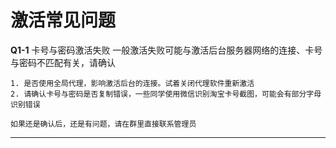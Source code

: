 # 激活常见问题

**Q1-1**  卡号与密码激活失败
    一般激活失败可能与激活后台服务器网络的连接、卡号与密码不匹配有关，请确认
    
    1. 是否使用全局代理，影响激活后台的连接。试着关闭代理软件重新激活
    2. 请确认卡号与密码是否复制错误，一些同学使用微信识别淘宝卡号截图，可能会有部分字母识别错误

    如果还是确认后，还是有问题，请在群里直接联系管理员

----------------------